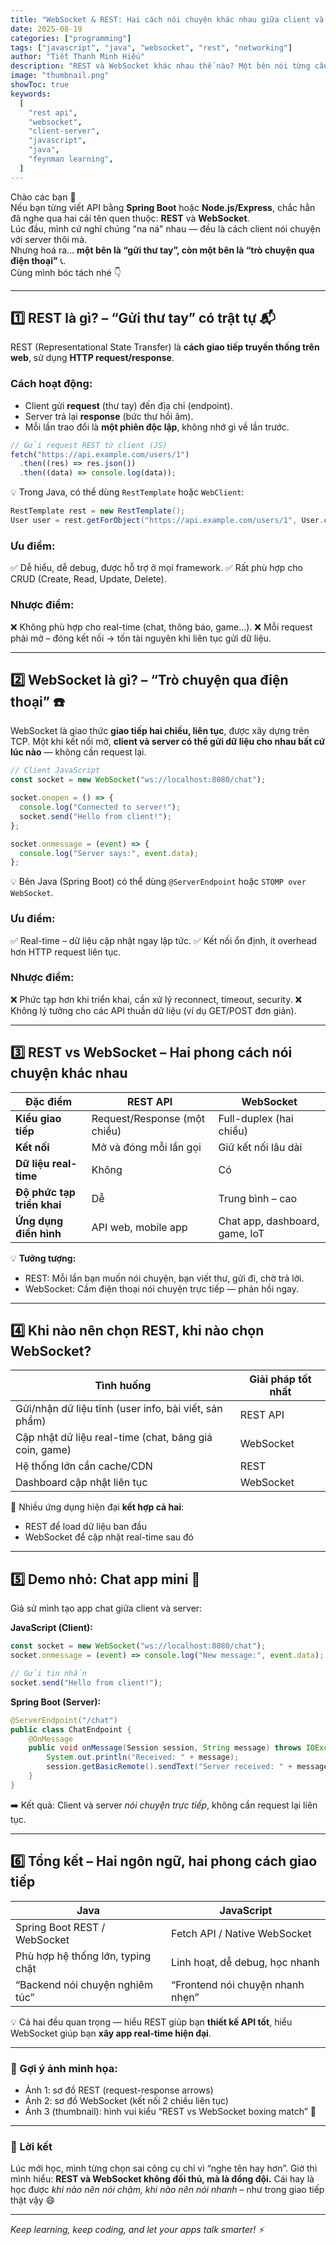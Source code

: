 ```yaml
---
title: "WebSocket & REST: Hai cách nói chuyện khác nhau giữa client và server"
date: 2025-08-19
categories: ["programming"]
tags: ["javascript", "java", "websocket", "rest", "networking"]
author: "Tiết Thanh Minh Hiếu"
description: "REST và WebSocket khác nhau thế nào? Một bên nói từng câu, một bên trò chuyện liên tục — cùng khám phá sự khác biệt qua ví dụ dễ hiểu!"
image: "thumbnail.png"
showToc: true
keywords:
  [
    "rest api",
    "websocket",
    "client-server",
    "javascript",
    "java",
    "feynman learning",
  ]
---
```


Chào các bạn 👋  
Nếu bạn từng viết API bằng **Spring Boot** hoặc **Node.js/Express**, chắc hẳn đã nghe qua hai cái tên quen thuộc: **REST** và **WebSocket**.  
Lúc đầu, mình cứ nghĩ chúng "na ná" nhau — đều là cách client nói chuyện với server thôi mà.  
Nhưng hoá ra… **một bên là “gửi thư tay”, còn một bên là “trò chuyện qua điện thoại”** 📞.  
Cùng mình bóc tách nhé 👇

---

## 1️⃣ REST là gì? – “Gửi thư tay” có trật tự 📬

REST (Representational State Transfer) là **cách giao tiếp truyền thống trên web**, sử dụng **HTTP request/response**.

### Cách hoạt động:

- Client gửi **request** (thư tay) đến địa chỉ (endpoint).
- Server trả lại **response** (bức thư hồi âm).
- Mỗi lần trao đổi là **một phiên độc lập**, không nhớ gì về lần trước.

```javascript
// Gửi request REST từ client (JS)
fetch("https://api.example.com/users/1")
  .then((res) => res.json())
  .then((data) => console.log(data));
```

💡 Trong Java, có thể dùng `RestTemplate` hoặc `WebClient`:

```java
RestTemplate rest = new RestTemplate();
User user = rest.getForObject("https://api.example.com/users/1", User.class);
```

### Ưu điểm:

✅ Dễ hiểu, dễ debug, được hỗ trợ ở mọi framework.
✅ Rất phù hợp cho CRUD (Create, Read, Update, Delete).

### Nhược điểm:

❌ Không phù hợp cho real-time (chat, thông báo, game...).
❌ Mỗi request phải mở – đóng kết nối → tốn tài nguyên khi liên tục gửi dữ liệu.

---

## 2️⃣ WebSocket là gì? – “Trò chuyện qua điện thoại” ☎️

WebSocket là giao thức **giao tiếp hai chiều, liên tục**, được xây dựng trên TCP.
Một khi kết nối mở, **client và server có thể gửi dữ liệu cho nhau bất cứ lúc nào** — không cần request lại.

```javascript
// Client JavaScript
const socket = new WebSocket("ws://localhost:8080/chat");

socket.onopen = () => {
  console.log("Connected to server!");
  socket.send("Hello from client!");
};

socket.onmessage = (event) => {
  console.log("Server says:", event.data);
};
```

💡 Bên Java (Spring Boot) có thể dùng `@ServerEndpoint` hoặc `STOMP over WebSocket`.

### Ưu điểm:

✅ Real-time – dữ liệu cập nhật ngay lập tức.
✅ Kết nối ổn định, ít overhead hơn HTTP request liên tục.

### Nhược điểm:

❌ Phức tạp hơn khi triển khai, cần xử lý reconnect, timeout, security.
❌ Không lý tưởng cho các API thuần dữ liệu (ví dụ GET/POST đơn giản).

---

## 3️⃣ REST vs WebSocket – Hai phong cách nói chuyện khác nhau

| Đặc điểm                   | REST API                     | WebSocket                      |
| -------------------------- | ---------------------------- | ------------------------------ |
| **Kiểu giao tiếp**         | Request/Response (một chiều) | Full-duplex (hai chiều)        |
| **Kết nối**                | Mở và đóng mỗi lần gọi       | Giữ kết nối lâu dài            |
| **Dữ liệu real-time**      | Không                        | Có                             |
| **Độ phức tạp triển khai** | Dễ                           | Trung bình – cao               |
| **Ứng dụng điển hình**     | API web, mobile app          | Chat app, dashboard, game, IoT |

💡 **Tưởng tượng:**

- REST: Mỗi lần bạn muốn nói chuyện, bạn viết thư, gửi đi, chờ trả lời.
- WebSocket: Cầm điện thoại nói chuyện trực tiếp — phản hồi ngay.

---

## 4️⃣ Khi nào nên chọn REST, khi nào chọn WebSocket?

| Tình huống                                             | Giải pháp tốt nhất |
| ------------------------------------------------------ | ------------------ |
| Gửi/nhận dữ liệu tĩnh (user info, bài viết, sản phẩm)  | REST API           |
| Cập nhật dữ liệu real-time (chat, bảng giá coin, game) | WebSocket          |
| Hệ thống lớn cần cache/CDN                             | REST               |
| Dashboard cập nhật liên tục                            | WebSocket          |

🧩 Nhiều ứng dụng hiện đại **kết hợp cả hai**:

- REST để load dữ liệu ban đầu
- WebSocket để cập nhật real-time sau đó

---

## 5️⃣ Demo nhỏ: Chat app mini 💬

Giả sử mình tạo app chat giữa client và server:

**JavaScript (Client):**

```javascript
const socket = new WebSocket("ws://localhost:8080/chat");
socket.onmessage = (event) => console.log("New message:", event.data);

// Gửi tin nhắn
socket.send("Hello from client!");
```

**Spring Boot (Server):**

```java
@ServerEndpoint("/chat")
public class ChatEndpoint {
    @OnMessage
    public void onMessage(Session session, String message) throws IOException {
        System.out.println("Received: " + message);
        session.getBasicRemote().sendText("Server received: " + message);
    }
}
```

➡️ Kết quả: Client và server _nói chuyện trực tiếp_, không cần request lại liên tục.

---

## 6️⃣ Tổng kết – Hai ngôn ngữ, hai phong cách giao tiếp

| Java                              | JavaScript                       |
| --------------------------------- | -------------------------------- |
| Spring Boot REST / WebSocket      | Fetch API / Native WebSocket     |
| Phù hợp hệ thống lớn, typing chặt | Linh hoạt, dễ debug, học nhanh   |
| “Backend nói chuyện nghiêm túc”   | “Frontend nói chuyện nhanh nhẹn” |

💡 Cả hai đều quan trọng — hiểu REST giúp bạn **thiết kế API tốt**, hiểu WebSocket giúp bạn **xây app real-time hiện đại**.

---

### 📸 Gợi ý ảnh minh họa:

- Ảnh 1: sơ đồ REST (request-response arrows)
- Ảnh 2: sơ đồ WebSocket (kết nối 2 chiều liên tục)
- Ảnh 3 (thumbnail): hình vui kiểu “REST vs WebSocket boxing match” 🥊

---

### 💬 Lời kết

Lúc mới học, mình từng chọn sai công cụ chỉ vì “nghe tên hay hơn”.
Giờ thì mình hiểu: **REST và WebSocket không đối thủ, mà là đồng đội.**
Cái hay là học được _khi nào nên nói chậm, khi nào nên nói nhanh_ – như trong giao tiếp thật vậy 😄

---

_Keep learning, keep coding, and let your apps talk smarter! ⚡_
